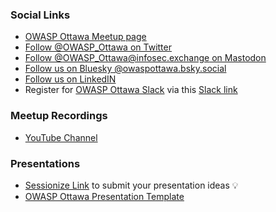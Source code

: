 ### Social Links
* [OWASP Ottawa Meetup page](https://www.meetup.com/OWASP-Ottawa/)
* [Follow @OWASP_Ottawa on Twitter](https://twitter.com/OWASP_Ottawa)
* [Follow @OWASP_Ottawa@infosec.exchange on Mastodon](https://infosec.exchange/@OWASP_Ottawa)
* [Follow us on Bluesky @owaspottawa.bsky.social](https://bsky.app/profile/owaspottawa.bsky.social)
* [Follow us on LinkedIN](https://www.linkedin.com/company/owasp-ottawa)
* Register for [OWASP Ottawa Slack](https://owaspottawa.slack.com/) via this [Slack link](https://join.slack.com/t/owaspottawa/shared_invite/zt-1to3abst2-uDTXE_jEp_ywp0H7fP2Lbw)
  
### Meetup Recordings
* [YouTube Channel](https://www.youtube.com/channel/UCxSU-KvNmYusZEq6v4YK5Lw)

### Presentations
* [Sessionize Link](https://sessionize.com/owasp-ottawa-continuous-call-for-speakers2023/) to submit your presentation ideas &#128161; 
* [OWASP Ottawa Presentation Template](assets/images/OWASP%20Ottawa%20Template-2021.pptx)
